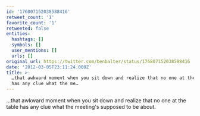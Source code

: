 ```yaml
---
id: '176807152038588416'
retweet_count: '1'
favorite_count: '1'
retweeted: false
entities:
  hashtags: []
  symbols: []
  user_mentions: []
  urls: []
original_url: https://twitter.com/benbalter/status/176807152038588416
date: '2012-03-05T23:11:24.000Z'
title: >-
  …that awkward moment when you sit down and realize that no one at the table
  has any clue what the me…
---
```


…that awkward moment when you sit down and realize that no one at the table has any clue what the meeting's supposed to be about.